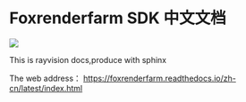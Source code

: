 Foxrenderfarm SDK 中文文档
==========================

[![](https://img.shields.io/badge/docs--%E4%B8%AD%E6%96%87%E7%AE%80%E4%BD%93-latest-green)](https://foxrenderfarm.readthedocs.io/zh-cn/latest)

This is rayvision docs,produce with sphinx

 The web address：  https://foxrenderfarm.readthedocs.io/zh-cn/latest/index.html
